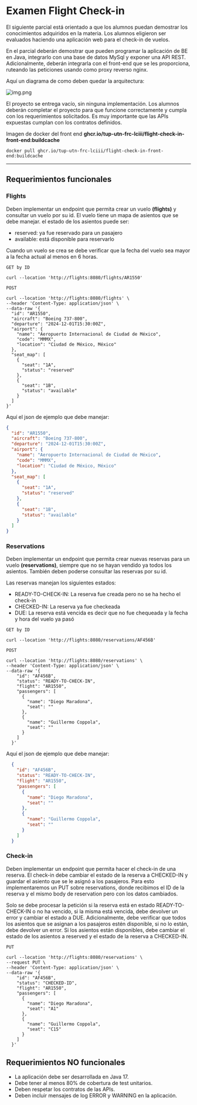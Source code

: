 # Examen Flight Check-in

El siguiente parcial está orientado a que los alumnos puedan demostrar los conocimientos adquiridos en la materia. 
Los alumnos eligieron ser evaluados haciendo una aplicación web para el check-in de vuelos.

En el parcial deberán demostrar que pueden programar la aplicación de BE en Java, integrarlo con una base de datos MySql 
y exponer una API REST. Adicionalmente, deberán integrarla con el front-end que se les proporciona, ruteando las peticiones
usando como proxy reverso nginx.

Aquí un diagrama de como deben quedar la arquitectura:

![img.png](docs/app_doc/_media/img.png)

El proyecto se entrega vacío, sin ninguna implementación. Los alumnos deberán completar el proyecto para que funcione
correctamente y cumpla con los requerimientos solicitados. Es muy importante que las APIs expuestas cumplan con los
contratos definidos.

Imagen de docker del front end **ghcr.io/tup-utn-frc-lciii/flight-check-in-front-end:buildcache**

```
docker pull ghcr.io/tup-utn-frc-lciii/flight-check-in-front-end:buildcache
```

---

## Requerimientos funcionales

### Flights

Deben implementar un endpoint que permita crear un vuelo **(flights)** y consultar un vuelo por su id. El vuelo tiene un
mapa de asientos que se debe manejar. el estado de los asientos puede ser:
 * reserved: ya fue reservado para un pasajero
 * available: está disponible para reservarlo

Cuando un vuelo se crea se debe verificar que la fecha del vuelo sea mayor a la fecha actual al menos en 6 horas.

```
GET by ID

curl --location 'http://flights:8080/flights/AR1550'
```
```
POST

curl --location 'http://flights:8080/flights' \
--header 'Content-Type: application/json' \
--data-raw '{
  "id": "AR1550",
  "aircraft": "Boeing 737-800",
  "departure": "2024-12-01T15:30:00Z",
  "airport": {
    "name": "Aeropuerto Internacional de Ciudad de México",
    "code": "MMMX",
    "location": "Ciudad de México, México"
  },
  "seat_map": [
    {
      "seat": "1A",
      "status": "reserved"
    },
    {
      "seat": "1B",
      "status": "available"
    }
  ]
}'
```
Aquí el json de ejemplo que debe manejar:

```json
{
  "id": "AR1550",
  "aircraft": "Boeing 737-800",
  "departure": "2024-12-01T15:30:00Z",
  "airport": {
    "name": "Aeropuerto Internacional de Ciudad de México",
    "code": "MMMX",
    "location": "Ciudad de México, México"
  },
  "seat_map": [
    {
      "seat": "1A",
      "status": "reserved"
    },
    {
      "seat": "1B",
      "status": "available"
    }
  ]
}
```

### Reservations

Deben implementar un endpoint que permita crear nuevas reservas para un vuelo **(reservations)**, siempre que no se hayan vendido 
ya todos los asientos. También deben poderse consultar las reservas por su id. 

Las reservas manejan los siguientes estados: 
 * READY-TO-CHECK-IN: La reserva fue creada pero no se ha hecho el check-in
 * CHECKED-IN: La reserva ya fue checkeada
 * DUE: La reserva está vencida es decir que no fue chequeada y la fecha y hora del vuelo ya pasó

```
GET by ID

curl --location 'http://flights:8080/reservations/AF456B'
```
```
POST

curl --location 'http://flights:8080/reservations' \
--header 'Content-Type: application/json' \
--data-raw '{
    "id": "AF456B",
    "status": "READY-TO-CHECK-IN",
    "flight": "AR1550",
    "passengers": [
      {
        "name": "Diego Maradona",
        "seat": ""
      },
      {
        "name": "Guillermo Coppola",
        "seat": ""
      }
    ]
  }'
```

Aquí el json de ejemplo que debe manejar:

```json
  {
    "id": "AF456B",
    "status": "READY-TO-CHECK-IN",
    "flight": "AR1550",
    "passengers": [
      {
        "name": "Diego Maradona",
        "seat": ""
      },
      {
        "name": "Guillermo Coppola",
        "seat": ""
      }
    ]
  }
```

### Check-in

Deben implementar un endpoint que permita hacer el check-in de una reserva. El check-in debe cambiar el estado
de la reserva a CHECKED-IN y guardar el asiento que se le asignó a los pasajeros. Para esto implementaremos un PUT 
sobre reservations, donde recibimos el ID de la reserva y el mismo body de reservation pero con los datos cambiados.

Solo se debe procesar la petición si la reserva está en estado READY-TO-CHECK-IN o no ha vencido, si la misma está vencida,
debe devolver un error y cambiar el estado a DUE. Adicionalmente, debe verificar que todos los asientos que se asignan a
los pasajeros estén disponible, si no lo están, debe devolver un error. Si los asientos están disponibles, debe cambiar
el estado de los asientos a reserved y el estado de la reserva a CHECKED-IN.

```
PUT

curl --location 'http://flights:8080/reservations' \
--request PUT \
--header 'Content-Type: application/json' \
--data-raw '{
    "id": "AF456B",
    "status": "CHECKED-ID",
    "flight": "AR1550",
    "passengers": [
      {
        "name": "Diego Maradona",
        "seat": "A1"
      },
      {
        "name": "Guillermo Coppola",
        "seat": "C15"
      }
    ]
  }'
```

## Requerimientos NO funcionales

- La aplicación debe ser desarrollada en Java 17.
- Debe tener al menos 80% de cobertura de test unitarios.
- Deben respetar los contratos de las APIs.
- Deben incluir mensajes de log ERROR y WARNING en la aplicación.
